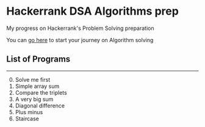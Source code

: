 # Hackerrank DSA Algorithms prep

My progress on Hackerrank's Problem Solving preparation

You can [go here](https://www.hackerrank.com/domains/algorithms) to start your journey on Algorithm solving

## List of Programs

---

0. Solve me first
1. Simple array sum
2. Compare the triplets
3. A very big sum
4. Diagonal difference
5. Plus minus
6. Staircase
